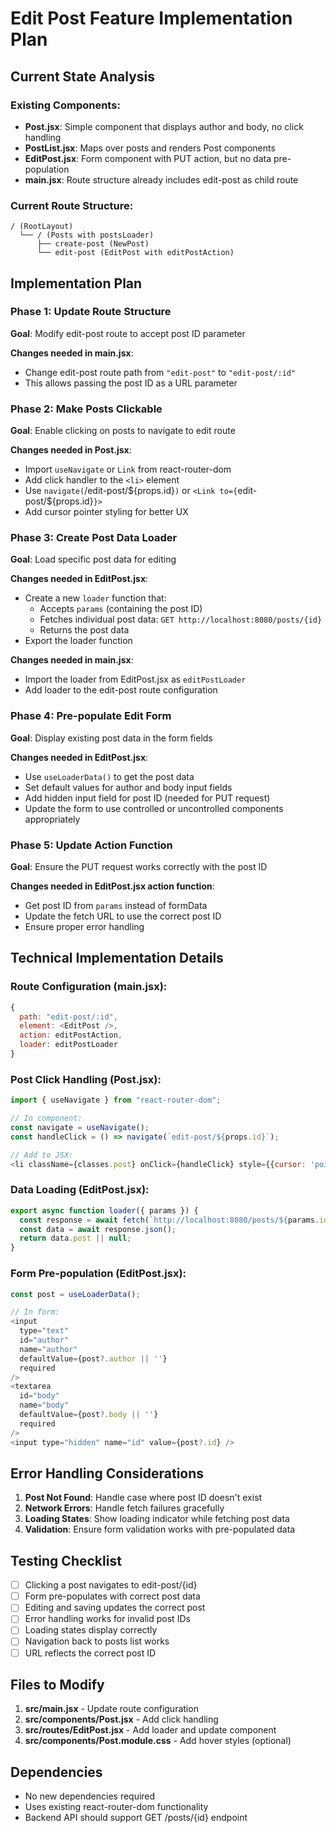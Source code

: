 # Edit Post Feature Implementation Plan

## Current State Analysis

### Existing Components:
- **Post.jsx**: Simple component that displays author and body, no click handling
- **PostList.jsx**: Maps over posts and renders Post components
- **EditPost.jsx**: Form component with PUT action, but no data pre-population
- **main.jsx**: Route structure already includes edit-post as child route

### Current Route Structure:
```
/ (RootLayout)
  └── / (Posts with postsLoader)
      ├── create-post (NewPost)
      └── edit-post (EditPost with editPostAction)
```

## Implementation Plan

### Phase 1: Update Route Structure
**Goal**: Modify edit-post route to accept post ID parameter

**Changes needed in main.jsx**:
- Change edit-post route path from `"edit-post"` to `"edit-post/:id"`
- This allows passing the post ID as a URL parameter

### Phase 2: Make Posts Clickable
**Goal**: Enable clicking on posts to navigate to edit route

**Changes needed in Post.jsx**:
- Import `useNavigate` or `Link` from react-router-dom
- Add click handler to the `<li>` element
- Use `navigate(`/edit-post/${props.id}`)` or `<Link to={`edit-post/${props.id}`}>`
- Add cursor pointer styling for better UX

### Phase 3: Create Post Data Loader
**Goal**: Load specific post data for editing

**Changes needed in EditPost.jsx**:
- Create a new `loader` function that:
  - Accepts `params` (containing the post ID)
  - Fetches individual post data: `GET http://localhost:8080/posts/{id}`
  - Returns the post data
- Export the loader function

**Changes needed in main.jsx**:
- Import the loader from EditPost.jsx as `editPostLoader`
- Add loader to the edit-post route configuration

### Phase 4: Pre-populate Edit Form
**Goal**: Display existing post data in the form fields

**Changes needed in EditPost.jsx**:
- Use `useLoaderData()` to get the post data
- Set default values for author and body input fields
- Add hidden input field for post ID (needed for PUT request)
- Update the form to use controlled or uncontrolled components appropriately

### Phase 5: Update Action Function
**Goal**: Ensure the PUT request works correctly with the post ID

**Changes needed in EditPost.jsx action function**:
- Get post ID from `params` instead of formData
- Update the fetch URL to use the correct post ID
- Ensure proper error handling

## Technical Implementation Details

### Route Configuration (main.jsx):
```javascript
{ 
  path: "edit-post/:id", 
  element: <EditPost />, 
  action: editPostAction,
  loader: editPostLoader 
}
```

### Post Click Handling (Post.jsx):
```javascript
import { useNavigate } from "react-router-dom";

// In component:
const navigate = useNavigate();
const handleClick = () => navigate(`edit-post/${props.id}`);

// Add to JSX:
<li className={classes.post} onClick={handleClick} style={{cursor: 'pointer'}}>
```

### Data Loading (EditPost.jsx):
```javascript
export async function loader({ params }) {
  const response = await fetch(`http://localhost:8080/posts/${params.id}`);
  const data = await response.json();
  return data.post || null;
}
```

### Form Pre-population (EditPost.jsx):
```javascript
const post = useLoaderData();

// In form:
<input 
  type="text" 
  id="author" 
  name="author" 
  defaultValue={post?.author || ''} 
  required 
/>
<textarea 
  id="body" 
  name="body" 
  defaultValue={post?.body || ''} 
  required 
/>
<input type="hidden" name="id" value={post?.id} />
```

## Error Handling Considerations

1. **Post Not Found**: Handle case where post ID doesn't exist
2. **Network Errors**: Handle fetch failures gracefully
3. **Loading States**: Show loading indicator while fetching post data
4. **Validation**: Ensure form validation works with pre-populated data

## Testing Checklist

- [ ] Clicking a post navigates to edit-post/{id}
- [ ] Form pre-populates with correct post data
- [ ] Editing and saving updates the correct post
- [ ] Error handling works for invalid post IDs
- [ ] Loading states display correctly
- [ ] Navigation back to posts list works
- [ ] URL reflects the correct post ID

## Files to Modify

1. **src/main.jsx** - Update route configuration
2. **src/components/Post.jsx** - Add click handling
3. **src/routes/EditPost.jsx** - Add loader and update component
4. **src/components/Post.module.css** - Add hover styles (optional)

## Dependencies

- No new dependencies required
- Uses existing react-router-dom functionality
- Backend API should support GET /posts/{id} endpoint 
